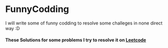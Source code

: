 # FunnyCodding
I will write some of funny codding to resolve some challeges in none direct way :D 

#### These Solutions for some problems I try to resolve it on [Leetcode](https://leetcode.com/)
